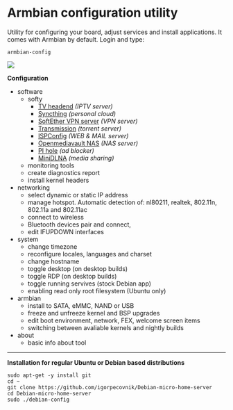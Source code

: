 # Armbian configuration utility

Utility for configuring your board, adjust services and install applications. It comes with Armbian by default. Login and type:

	armbian-config

![](https://www.armbian.com/wp-content/uploads/2017/05/confsoft.png)

**Configuration**

- software
	- softy
		- [TV headend](https://tvheadend.org/) *(IPTV server)*
		- [Syncthing](https://syncthing.net/) *(personal cloud)*
		- [SoftEther VPN server](https://www.softether.org/) *(VPN server)*
		- [Transmission](https://transmissionbt.com/) *(torrent server)*
		- [ISPConfig](https://www.ispconfig.org/) *(WEB & MAIL server)*
		- [Openmediavault NAS](http://www.openmediavault.org/) *(NAS server)*
		- [PI hole](https://pi-hole.net) *(ad blocker)*
		- [MiniDLNA](http://minidlna.sourceforge.net/) *(media sharing)*
	- monitoring tools
	- create diagnostics report
	- install kernel headers
- networking
	- select dynamic or static IP address
	- manage hotspot. Automatic detection of: nl80211, realtek, 802.11n, 802.11a and 802.11ac 
	- connect to wireless
	- Bluetooth devices pair and connect,
	- edit IFUPDOWN interfaces
- system
	- change timezone
	- reconfigure locales, languages and charset
	- change hostname
	- toggle desktop (on desktop builds)
	- toggle RDP (on desktop builds)
	- toggle running servives (stock Debian app)
	- enabling read only root filesystem (Ubuntu only)  
- armbian
	- install to SATA, eMMC, NAND or USB
	- freeze and unfreeze kernel and BSP upgrades
	- edit boot environment, network, FEX, welcome screen items
	- switching between avaliable kernels and nightly builds
- about
	- basic info about tool

----------

**Installation for regular Ubuntu or Debian based distributions**

	sudo apt-get -y install git
	cd ~
	git clone https://github.com/igorpecovnik/Debian-micro-home-server
	cd Debian-micro-home-server
	sudo ./debian-config
